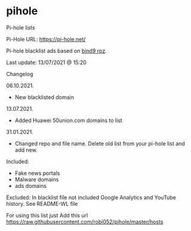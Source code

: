 # pihole
Pi-hole lists

Pi-Hole URL: https://pi-hole.net/

Pi-hole blacklist ads based on [bind9 rpz](https://github.com/robi052/bind9-rpz).

Last update: 13/07/2021 @ 15:20

Changelog

06.10.2021.
- New blacklisted domain

13.07.2021.
- Added Huawei 50union.com domains to list

31.01.2021.
- Changed repo and file name. Delete old list from your pi-hole list and add new.

Included:
- Fake news portals
- Malware domains
- ads domains

Excluded:
In blacklist file not included Google Analytics and YouTube history. See README-WL file

For using this list just Add this url https://raw.githubusercontent.com/robi052/pihole/master/hosts
